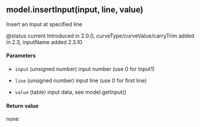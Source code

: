 <!-- This file was generated by the script. Do not edit it, any changes will be lost! -->

## model.insertInput(input, line, value)



Insert an Input at specified line

@status current Introduced in 2.0.0, curveType/curveValue/carryTrim added in 2.3, inputName added 2.3.10


#### Parameters

* `input` (unsigned number) input number (use 0 for Input1)

* `line`  (unsigned number) input line (use 0 for first line)

* `value` (table) input data, see model.getInput()



#### Return value

none

